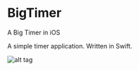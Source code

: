 # BigTimer
A Big Timer in iOS

A simple timer application. Written in Swift. 

![alt tag](https://github.com/joelklabo/BigTimer/blob/master/Simulator%20Screen%20Shot%20Apr%2023%2C%202016%2C%2011.51.36%20PM.png)
